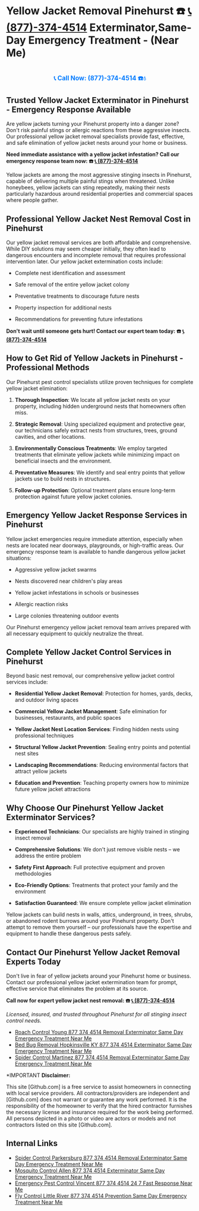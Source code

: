 # Yellow Jacket Removal Pinehurst ☎️ [📞 (877)-374-4514](https://pest-control-4514.netlify.app) Exterminator,Same-Day Emergency Treatment - (Near Me)
# 

<p align="center" style="font-size: 1.2em; font-weight: bold; margin: 20px 0;">
  <a href="https://pest-control-4514.netlify.app" target="_blank" style="color: #007BFF; text-decoration: none;">📞 Call Now: (877)-374-4514 ☎️💧</a>
</p>

## Trusted Yellow Jacket Exterminator in Pinehurst - Emergency Response Available

Are yellow jackets turning your Pinehurst property into a danger zone? Don't risk painful stings or allergic reactions from these aggressive insects. Our professional yellow jacket removal specialists provide fast, effective, and safe elimination of yellow jacket nests around your home or business.

**Need immediate assistance with a yellow jacket infestation? Call our emergency response team now: ☎️ [📞 (877)-374-4514](https://pest-control-4514.netlify.app)**

Yellow jackets are among the most aggressive stinging insects in Pinehurst, capable of delivering multiple painful stings when threatened. Unlike honeybees, yellow jackets can sting repeatedly, making their nests particularly hazardous around residential properties and commercial spaces where people gather.

## Professional Yellow Jacket Nest Removal Cost in Pinehurst

Our yellow jacket removal services are both affordable and comprehensive. While DIY solutions may seem cheaper initially, they often lead to dangerous encounters and incomplete removal that requires professional intervention later. Our yellow jacket extermination costs include:

- Complete nest identification and assessment

- Safe removal of the entire yellow jacket colony

- Preventative treatments to discourage future nests

- Property inspection for additional nests

- Recommendations for preventing future infestations

**Don't wait until someone gets hurt! Contact our expert team today: ☎️ [📞 (877)-374-4514](https://pest-control-4514.netlify.app)**

## How to Get Rid of Yellow Jackets in Pinehurst - Professional Methods

Our Pinehurst pest control specialists utilize proven techniques for complete yellow jacket elimination:

1. **Thorough Inspection**: We locate all yellow jacket nests on your property, including hidden underground nests that homeowners often miss.

2. **Strategic Removal**: Using specialized equipment and protective gear, our technicians safely extract nests from structures, trees, ground cavities, and other locations.

3. **Environmentally Conscious Treatments**: We employ targeted treatments that eliminate yellow jackets while minimizing impact on beneficial insects and the environment.

4. **Preventative Measures**: We identify and seal entry points that yellow jackets use to build nests in structures.

5. **Follow-up Protection**: Optional treatment plans ensure long-term protection against future yellow jacket colonies.

## Emergency Yellow Jacket Response Services in Pinehurst

Yellow jacket emergencies require immediate attention, especially when nests are located near doorways, playgrounds, or high-traffic areas. Our emergency response team is available to handle dangerous yellow jacket situations:

- Aggressive yellow jacket swarms

- Nests discovered near children's play areas

- Yellow jacket infestations in schools or businesses

- Allergic reaction risks

- Large colonies threatening outdoor events

Our Pinehurst emergency yellow jacket removal team arrives prepared with all necessary equipment to quickly neutralize the threat.

## Complete Yellow Jacket Control Services in Pinehurst

Beyond basic nest removal, our comprehensive yellow jacket control services include:

- **Residential Yellow Jacket Removal**: Protection for homes, yards, decks, and outdoor living spaces

- **Commercial Yellow Jacket Management**: Safe elimination for businesses, restaurants, and public spaces

- **Yellow Jacket Nest Location Services**: Finding hidden nests using professional techniques

- **Structural Yellow Jacket Prevention**: Sealing entry points and potential nest sites

- **Landscaping Recommendations**: Reducing environmental factors that attract yellow jackets

- **Education and Prevention**: Teaching property owners how to minimize future yellow jacket attractions

## Why Choose Our Pinehurst Yellow Jacket Exterminator Services?

- **Experienced Technicians**: Our specialists are highly trained in stinging insect removal

- **Comprehensive Solutions**: We don't just remove visible nests – we address the entire problem

- **Safety First Approach**: Full protective equipment and proven methodologies

- **Eco-Friendly Options**: Treatments that protect your family and the environment

- **Satisfaction Guaranteed**: We ensure complete yellow jacket elimination

Yellow jackets can build nests in walls, attics, underground, in trees, shrubs, or abandoned rodent burrows around your Pinehurst property. Don't attempt to remove them yourself – our professionals have the expertise and equipment to handle these dangerous pests safely.

## Contact Our Pinehurst Yellow Jacket Removal Experts Today

Don't live in fear of yellow jackets around your Pinehurst home or business. Contact our professional yellow jacket extermination team for prompt, effective service that eliminates the problem at its source.

**Call now for expert yellow jacket nest removal: ☎️ [📞 (877)-374-4514](https://pest-control-4514.netlify.app)**

*Licensed, insured, and trusted throughout Pinehurst for all stinging insect control needs.*


- [Roach Control Young 877 374 4514 Removal Exterminator Same Day Emergency Treatment Near Me](https://github.com/allyoucaneatsushiin/pest-control/blob/main/Roach-Control-Young-877-374-4514-Removal-Exterminator-Same-Day-Emergency-Treatment-Near-Me.md)
- [Bed Bug Removal Hopkinsville KY 877 374 4514 Exterminator Same Day Emergency Treatment Near Me](https://github.com/allyoucaneatsushiin/pest-control/blob/main/Bed-Bug-Removal-Hopkinsville-KY-877-374-4514-Exterminator-Same-Day-Emergency-Treatment-Near-Me.md)
- [Spider Control Martinez 877 374 4514 Removal Exterminator Same Day Emergency Treatment Near Me](https://github.com/allyoucaneatsushiin/pest-control/blob/main/Spider-Control-Martinez-877-374-4514-Removal-Exterminator-Same-Day-Emergency-Treatment-Near-Me.md)


*IMPORTANT **Disclaimer:**  

This site [Github.com] is a free service to assist homeowners in connecting with local service providers. All contractors/providers are independent and [Github.com] does not warrant or guarantee any work performed. It is the responsibility of the homeowner to verify that the hired contractor furnishes the necessary license and insurance required for the work being performed. All persons depicted in a photo or video are actors or models and not contractors listed on this site [Github.com].


## Internal Links
- [Spider Control Parkersburg 877 374 4514 Removal Exterminator Same Day Emergency Treatment Near Me](https://github.com/allyoucaneatsushiin/pest-control/blob/main/Spider-Control-Parkersburg-877-374-4514-Removal-Exterminator-Same-Day-Emergency-Treatment-Near-Me.md)
- [Mosquito Control Allen 877 374 4514 Exterminator Same Day Emergency Treatment Near Me](https://github.com/allyoucaneatsushiin/pest-control/blob/main/Mosquito-Control-Allen-877-374-4514-Exterminator-Same-Day-Emergency-Treatment-Near-Me.md)
- [Emergency Pest Control Vincent 877 374 4514 24 7 Fast Response Near Me](https://github.com/allyoucaneatsushiin/pest-control/blob/main/Emergency-Pest-Control-Vincent-877-374-4514-24-7-Fast-Response-Near-Me.md)
- [Fly Control Little River 877 374 4514 Prevention Same Day Emergency Treatment Near Me](https://github.com/allyoucaneatsushiin/pest-control/blob/main/Fly-Control-Little-River-877-374-4514-Prevention-Same-Day-Emergency-Treatment-Near-Me.md)
